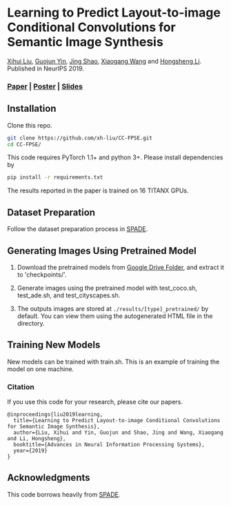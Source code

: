 # Learning to Predict Layout-to-image Conditional Convolutions for Semantic Image Synthesis

[Xihui Liu](https://xh-liu.github.io),  [Guojun Yin](https://gjyin91.github.io/), [Jing Shao](https://amandajshao.github.io/), [Xiaogang Wang](https://www.ee.cuhk.edu.hk/~xgwang/) and [Hongsheng Li](https://www.ee.cuhk.edu.hk/~hsli/).<br>
Published in NeurIPS 2019.

### [Paper](https://arxiv.org/abs/1910.06809) | [Poster](https://drive.google.com/open?id=10A2HdhI7kzDj3xelsxqlivtPQ3e5pVeQ) | [Slides](https://drive.google.com/open?id=1ocpgYFmRkG_myEMzWu7uFVx7_adJUD4r)


## Installation

Clone this repo.
```bash
git clone https://github.com/xh-liu/CC-FPSE.git
cd CC-FPSE/
```

This code requires PyTorch 1.1+ and python 3+. Please install dependencies by
```bash
pip install -r requirements.txt
```

The results reported in the paper is trained on 16 TITANX GPUs.

## Dataset Preparation

Follow the dataset preparation process in [SPADE](https://github.com/NVlabs/SPADE).

## Generating Images Using Pretrained Model

1. Download the pretrained models from [Google Drive Folder](https://drive.google.com/open?id=1m4JMtKLDfcXCW1HXHKz-fP6y3_SAaUqX), and extract it to 'checkpoints/'.

2. Generate images using the pretrained model with test_coco.sh, test_ade.sh, and test_cityscapes.sh.

3. The outputs images are stored at `./results/[type]_pretrained/` by default. You can view them using the autogenerated HTML file in the directory.

## Training New Models

New models can be trained with train.sh. This is an example of training the model on one machine.


### Citation
If you use this code for your research, please cite our papers.
```
@inproceedings{liu2019learning,
  title={Learning to Predict Layout-to-image Conditional Convolutions for Semantic Image Synthesis},
  author={Liu, Xihui and Yin, Guojun and Shao, Jing and Wang, Xiaogang and Li, Hongsheng},
  booktitle={Advances in Neural Information Processing Systems},
  year={2019}
}
```

## Acknowledgments
This code borrows heavily from [SPADE](https://github.com/NVlabs/SPADE).

